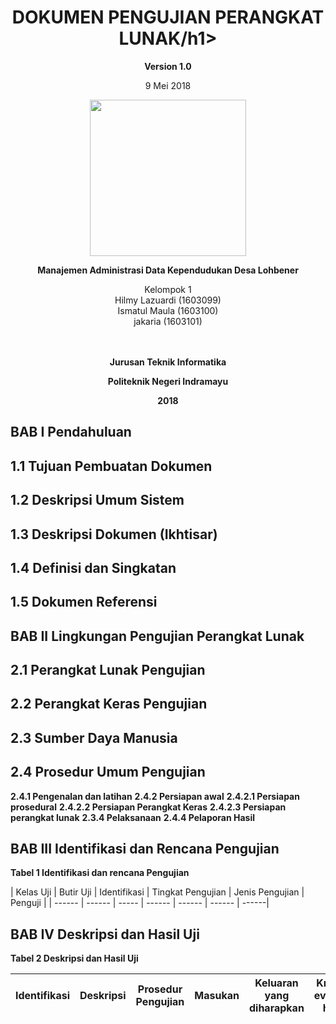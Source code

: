 <html>
<body>
<div align="center"><h1> DOKUMEN PENGUJIAN PERANGKAT LUNAK/h1></div>

<p align="center"><b>Version 1.0 </b><br>
<p align="center">9 Mei 2018</b>
<p align="center">
<img src="https://raw.githubusercontent.com/jakariaaa27/RPL-D-1/master/Image/POLINDRA.png" width="250" height="250"/ >
</p>

<p align="center"><b>Manajemen Administrasi Data Kependudukan Desa Lohbener <br>
</b>
<p align="center">Kelompok 1 <br>
 Hilmy Lazuardi            (1603099)<br>
 Ismatul Maula    (1603100)<br>
 jakaria       (1603101)<br><br><br>

<p align="center"><b>Jurusan Teknik Informatika</b><br>
<p align="center"><b>Politeknik Negeri Indramayu</b>
<p align="center"><b>2018</b>
</p>
</body>
</html>
 

**BAB I Pendahuluan**
----------
1.1 Tujuan Pembuatan Dokumen
----------


1.2   Deskripsi Umum Sistem
----------

1.3    Deskripsi Dokumen (Ikhtisar)
----------


1.4   Definisi dan Singkatan
----------


1.5   Dokumen Referensi
----------


**BAB II Lingkungan Pengujian Perangkat Lunak**
----------

2.1   Perangkat Lunak Pengujian
----------

2.2  Perangkat Keras Pengujian
----------


2.3   Sumber Daya Manusia
----------
 
2.4   Prosedur Umum Pengujian
----------
**2.4.1 Pengenalan dan latihan**
**2.4.2 Persiapan awal**
**2.4.2.1 Persiapan prosedural**
**2.4.2.2  Persiapan Perangkat Keras**
**2.4.2.3 Persiapan perangkat lunak**
**2.3.4 Pelaksanaan**
**2.4.4 Pelaporan Hasil**


BAB III Identifikasi dan Rencana Pengujian
----------
**Tabel 1 Identifikasi dan rencana Pengujian**


| Kelas Uji | Butir Uji | Identifikasi | Tingkat Pengujian | Jenis Pengujian | Penguji |
| ------ | ------ | ----- | ------ | ------ | ------ | ------|




BAB IV Deskripsi dan Hasil Uji
----------
**Tabel 2 Deskripsi dan Hasil Uji**

| Identifikasi | Deskripsi | Prosedur Pengujian | Masukan | Keluaran yang diharapkan  | Kriteria evaluasi hasil | Hasil yang didapat | Kesimpulan |
| ------ | ------ | ----- | ------ | ------ | ------ | ------| ------ |
